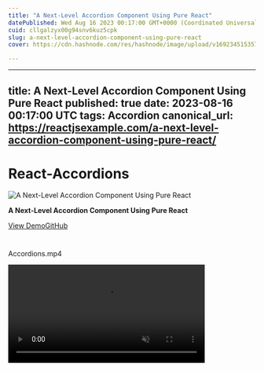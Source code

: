 ```yaml
---
title: "A Next-Level Accordion Component Using Pure React"
datePublished: Wed Aug 16 2023 00:17:00 GMT+0000 (Coordinated Universal Time)
cuid: cllgalzyx00g94snv6kuz5cpk
slug: a-next-level-accordion-component-using-pure-react
cover: https://cdn.hashnode.com/res/hashnode/image/upload/v1692345153573/723cf096-6e9f-43b8-ae5a-15958d64d485.jpeg

---
```


---
title: A Next-Level Accordion Component Using Pure React
published: true
date: 2023-08-16 00:17:00 UTC
tags: Accordion
canonical_url: https://reactjsexample.com/a-next-level-accordion-component-using-pure-react/
---

# React-Accordions
 ![A Next-Level Accordion Component Using Pure React](https://cdn.hashnode.com/res/hashnode/image/upload/v1692345153573/723cf096-6e9f-43b8-ae5a-15958d64d485.jpeg)

**A Next-Level Accordion Component Using Pure React**

[View Demo](https://react-accordions.vercel.app/)[GitHub](https://github.com/Shahriyar-Hosen/React-Accordions?ref=reactjsexample.com)
#

Accordions.mp4

<video src="https://user-images.githubusercontent.com/96829173/260286491-0d8622ea-2a75-49b9-8885-1cd1cde84023.mp4" data-canonical-src="https://user-images.githubusercontent.com/96829173/260286491-0d8622ea-2a75-49b9-8885-1cd1cde84023.mp4" controls="controls" muted="muted" style="max-width:100%;min-height: 200px"></video>